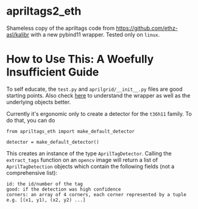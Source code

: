 # apriltags2_eth
Shameless copy of the apriltags code from https://github.com/ethz-asl/kalibr with a new pybind11 wrapper.
Tested only on `linux`.

# How to Use This: A Woefully Insufficient Guide
To self educate, the `test.py` and `aprilgrid/__init__.py` files are good starting points. 
Also check [here](https://github.com/safijari/apriltags2_ethz/blob/master/src/module.cpp#L38) to understand
the wrapper as well as the underlying objects better.

Currently it's ergonomic only to create a detector for the `t36h11` family. To do that, you can do
```
from apriltags_eth import make_default_detector

detector = make_default_detector()
```

This creates an instance of the type `AprilTagDetector`. Calling the `extract_tags` function on
an `opencv` image will return a list of `AprilTagDetection` objects which contain the following fields 
(not a comprehensive list):
```
id: the id/number of the tag
good: if the detection was high confidence
corners: an array of 4 corners, each corner represented by a tuple e.g. [(x1, y1), (x2, y2) ...]
```
